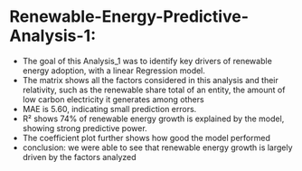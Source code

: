 # Renewable-Energy-Predictive-Analysis-1:
-   The goal of this Analysis_1 was to identify key drivers of renewable energy adoption, with a  linear Regression model.
-   The matrix shows all the factors considered in this analysis and their relativity, such as the renewable share total of an entity, the amount of low carbon electricity it generates among others
-  	MAE is 5.60, indicating small prediction errors.
-   R² shows 74% of renewable energy growth is explained by the model, showing strong predictive power.
-   The coefficient plot further shows how good the model performed
-   conclusion: we were able to see that  renewable energy growth is largely driven by the factors analyzed 
